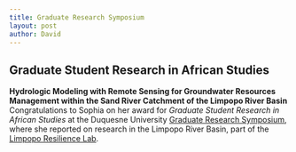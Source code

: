 ```yaml
---
title: Graduate Research Symposium  
layout: post
author: David
---
```

## Graduate Student Research in African Studies
**Hydrologic Modeling with Remote Sensing for Groundwater Resources Management within the Sand River Catchment of the Limpopo River Basin**  
Congratulations to Sophia on her award for *Graduate Student Research in African Studies* at the Duquesne University [Graduate Research Symposium](https://symposium.foragerone.com/duqgrs2022/presentations/37542), where she reported on research in the Limpopo River Basin, part of the [Limpopo Resilience Lab](https://www.duq.edu/limpopo).  
